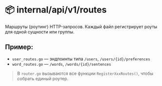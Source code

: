 # 📦 internal/api/v1/routes

Маршруты (роутинг) HTTP-запросов. Каждый файл регистрирует роуты для одной сущности или группы.

## Пример:
- `user_routes.go` — эндпоинты типа `/users`, `/users/{id}/preferences`
- `word_routes.go` — `/words`, `/words/{id}/sentences`

> В `router.go` вызываются все функции `RegisterXxxRoutes()`, чтобы собрать единый роутер.
